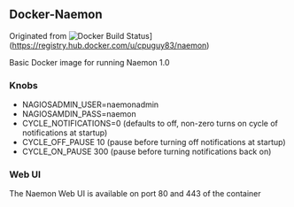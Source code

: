 ## Docker-Naemon  
Originated from ![Docker Build Status](http://72.14.176.28/cpuguy83/naemon)](https://registry.hub.docker.com/u/cpuguy83/naemon)

Basic Docker image for running Naemon 1.0<br />


### Knobs ###
- NAGIOSADMIN_USER=naemonadmin
- NAGIOSAMDIN_PASS=naemon
- CYCLE_NOTIFICATIONS=0 (defaults to off, non-zero turns on cycle of notifications at startup)
- CYCLE_OFF_PAUSE 10 (pause before turning off notifications at startup)
- CYCLE_ON_PAUSE 300 (pause before turning notifications back on)

### Web UI ###
The Naemon Web UI is available on port 80 and 443 of the container<br />
